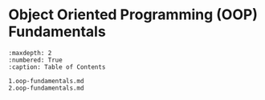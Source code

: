# Object Oriented Programming (OOP) Fundamentals 

```{toctree}
:maxdepth: 2
:numbered: True
:caption: Table of Contents

1.oop-fundamentals.md
2.oop-fundamentals.md

```
